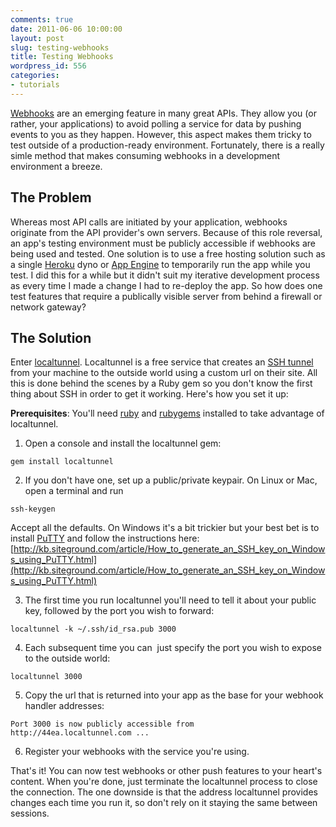 ```yaml
---
comments: true
date: 2011-06-06 10:00:00
layout: post
slug: testing-webhooks
title: Testing Webhooks
wordpress_id: 556
categories:
- tutorials
---
```


[Webhooks](http://www.webhooks.org/) are an emerging feature in many great APIs. They allow you (or rather, your applications) to avoid polling a service for data by pushing events to you as they happen. However, this aspect makes them tricky to test outside of a production-ready environment. Fortunately, there is a really simle method that makes consuming webhooks in a development environment a breeze.


## The Problem


Whereas most API calls are initiated by your application, webhooks originate from the API provider's own servers. Because of this role reversal, an app's testing environment  must be publicly accessible if webhooks are being used and tested. One solution is  to use a free hosting solution such as a single [Heroku](http://www.heroku.com/) dyno or [App Engine](http://code.google.com/appengine/) to  temporarily run the app while you test. I did this for a while but it  didn't suit my iterative development process as every time I made  a change I had to re-deploy the app. So how does one test features that  require a publically visible server from behind a firewall or network  gateway?


## The Solution


Enter [localtunnel](http://progrium.com/localtunnel/). Localtunnel is a free service that creates an  [SSH tunnel](http://en.wikipedia.org/wiki/Tunneling_protocol) from your machine to the outside world using a custom url on  their site. All this is done behind the scenes by a Ruby gem so you  don't know the first thing about SSH in order to get it working. Here's  how you set it up:

**Prerequisites**: You'll need [ruby](http://www.ruby-lang.org/en/) and [rubygems](http://rubygems.org/) installed to take advantage of localtunnel.




  1. Open a console and install the localtunnel gem:


    gem install localtunnel





  2. If you don't have one, set up a public/private keypair. On Linux or  Mac, open a terminal and run


    ssh-keygen


Accept all the defaults. On Windows it's a bit trickier but your best bet is to install [PuTTY](http://www.chiark.greenend.org.uk/~sgtatham/putty/) and follow the instructions  here: [http://kb.siteground.com/article/How_to_generate_an_SSH_key_on_Windows_using_PuTTY.html](http://kb.siteground.com/article/How_to_generate_an_SSH_key_on_Windows_using_PuTTY.html)


  3. The first time you run localtunnel you'll need to tell it about your public key, followed by the port you wish to forward:


    localtunnel -k ~/.ssh/id_rsa.pub 3000





  4. Each subsequent time you can  just specify the port you wish to expose to the outside world:


    localtunnel 3000





  5. Copy the url that is returned into your app as the base for your webhook handler addresses:


    Port 3000 is now publicly accessible from
    http://44ea.localtunnel.com ...





  6. Register your webhooks with the service you're using.


That's it! You can now test webhooks  or other push features to your heart's content. When you're done, just  terminate the localtunnel process to close the connection. The one downside is that the address localtunnel provides changes each time you run it, so don't rely on it staying the   same between sessions.
